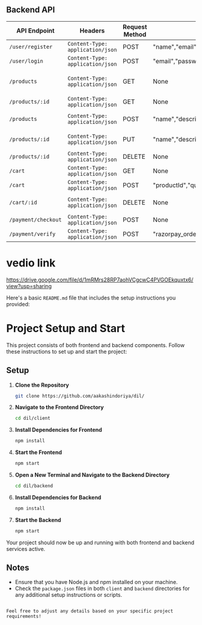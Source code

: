 ## Backend API
| API Endpoint        | Headers                          | Request Method | Request Body                              | Response                             |
|---------------------|----------------------------------|----------------|-------------------------------------------|--------------------------------------|
| `/user/register`    | `Content-Type: application/json` | POST           | "name","email","password"                 | `{ "msg","token" }`                  |
| `/user/login`       | `Content-Type: application/json` | POST           | "email","password"                        | `{ "msg","token" }`                  |
| `/products`         | `Content-Type: application/json` | GET            | None                                      | `{ "products", "total", "page", "pages" }` |
| `/products/:id`     | `Content-Type: application/json` | GET            | None                                      | `{ "product" }`                      |
| `/products`         | `Content-Type: application/json` | POST           | "name","description","price"              | `{ "msg","product" }`                |
| `/products/:id`     | `Content-Type: application/json` | PUT            | "name","description","price" (optional)   | `{ "msg","product" }`                |
| `/products/:id`     | `Content-Type: application/json` | DELETE         | None                                      | `{ "msg" }`                          |
| `/cart`             | `Content-Type: application/json` | GET            | None                                      | `{ "data": carts }`                  |
| `/cart`             | `Content-Type: application/json` | POST           | "productId","quantity"                    | `{ "status", "data": cart }`         |
| `/cart/:id`         | `Content-Type: application/json` | DELETE         | None                                      | `{ "status","msg" }`                 |
| `/payment/checkout` | `Content-Type: application/json` | POST           | None                                      | `{ "success", "order" }`             |
| `/payment/verify`   | `Content-Type: application/json` | POST           | "razorpay_order_id","razorpay_payment_id","razorpay_signature" | `{ "success", "message" }`           |





# vedio link

https://drive.google.com/file/d/1mRMrs28RP7aohVCgcwC4PVGOEkquxtx6/view?usp=sharing



Here's a basic `README.md` file that includes the setup instructions you provided:


# Project Setup and Start

This project consists of both frontend and backend components. Follow these instructions to set up and start the project:

## Setup

1. **Clone the Repository**

   ```bash
   git clone https://github.com/aakashindoriya/dil/
   ```

2. **Navigate to the Frontend Directory**

   ```bash
   cd dil/client
   ```

3. **Install Dependencies for Frontend**

   ```bash
   npm install
   ```

4. **Start the Frontend**

   ```bash
   npm start
   ```

5. **Open a New Terminal and Navigate to the Backend Directory**

   ```bash
   cd dil/backend
   ```

6. **Install Dependencies for Backend**

   ```bash
   npm install
   ```

7. **Start the Backend**

   ```bash
   npm start
   ```

Your project should now be up and running with both frontend and backend services active. 

## Notes

- Ensure that you have Node.js and npm installed on your machine.
- Check the `package.json` files in both `client` and `backend` directories for any additional setup instructions or scripts.
```

Feel free to adjust any details based on your specific project requirements!

